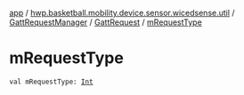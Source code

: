 [app](../../../index.md) / [hwp.basketball.mobility.device.sensor.wicedsense.util](../../index.md) / [GattRequestManager](../index.md) / [GattRequest](index.md) / [mRequestType](.)

# mRequestType

`val mRequestType: `[`Int`](https://kotlinlang.org/api/latest/jvm/stdlib/kotlin/-int/index.html)